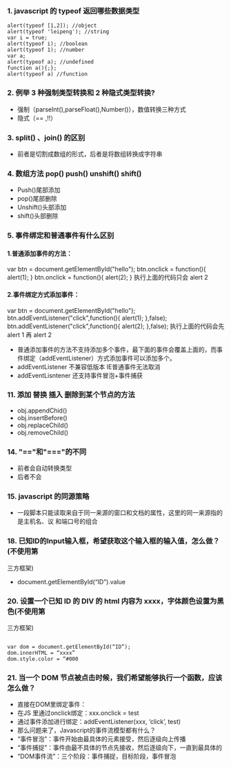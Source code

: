 ### 1. javascript 的 typeof 返回哪些数据类型 
    alert(typeof [1,2]); //object 
    alert(typeof 'leipeng'); //string 
    var i = true;  
    alert(typeof i); //boolean 
    alert(typeof 1); //number 
    var a;  
    alert(typeof a); //undefined 
    function a(){;}; 
    alert(typeof a) //function 

### 2. 例举 3 种强制类型转换和 2 种隐式类型转换? 
* 强制（parseInt(),parseFloat(),Number()），数值转换三种方式 
* 隐式（== ,!!） 

### 3. split() 、join() 的区别 
* 前者是切割成数组的形式，后者是将数组转换成字符串 

### 4. 数组方法 pop() push() unshift() shift() 
* Push()尾部添加 
* pop()尾部删除 
* Unshift()头部添加 
* shift()头部删除 

### 5. 事件绑定和普通事件有什么区别 

#### 1.普通添加事件的方法： 
var btn = document.getElementById("hello"); 
btn.onclick = function(){ 
 alert(1); 
} 
btn.onclick = function(){ 
 alert(2); 
}
执行上面的代码只会 alert 2  
 
#### 2.事件绑定方式添加事件： 
var btn = document.getElementById("hello"); 
btn.addEventListener("click",function(){ 
 alert(1); 
},false); 
btn.addEventListener("click",function(){ 
 alert(2); 
},false); 
执行上面的代码会先 alert 1 再 alert 2 

* 普通添加事件的方法不支持添加多个事件，最下面的事件会覆盖上面的，而事件绑定（addEventListener）方式添加事件可以添加多个。 
* addEventListener 不兼容低版本 IE普通事件无法取消 
* addEventLisntener 还支持事件冒泡+事件捕获 

### 11. 添加 替换 插入 删除到某个节点的方法 

* obj.appendChid() 
* obj.insertBefore() 
* obj.replaceChild() 
* obj.removeChild() 

### 14. "=="和"==="的不同 

* 前者会自动转换类型 
* 后者不会

### 15. javascript 的同源策略 

* 一段脚本只能读取来自于同一来源的窗口和文档的属性，这里的同一来源指的是主机名、议
和端口号的组合 

### 18. 已知ID的Input输入框，希望获取这个输入框的输入值，怎么做？(不使用第
三方框架) 

 * document.getElementById(“ID”).value 

### 20. 设置一个已知 ID 的 DIV 的 html 内容为 xxxx，字体颜色设置为黑色(不使用第
三方框架) 
 
<code>
var dom = document.getElementById(“ID”); 
dom.innerHTML = “xxxx” 
dom.style.color = “#000
</code>

### 21. 当一个 DOM 节点被点击时候，我们希望能够执行一个函数，应该怎么做？ 

* 直接在DOM里绑定事件：<div onclick=”test()”></div> 
* 在JS 里通过onclick绑定：xxx.onclick = test 
* 通过事件添加进行绑定：addEventListener(xxx, ‘click’, test) 
* 那么问题来了，Javascript的事件流模型都有什么？ 
* “事件冒泡”：事件开始由最具体的元素接受，然后逐级向上传播 
* “事件捕捉”：事件由最不具体的节点先接收，然后逐级向下，一直到最具体的 
* “DOM事件流”：三个阶段：事件捕捉，目标阶段，事件冒泡 